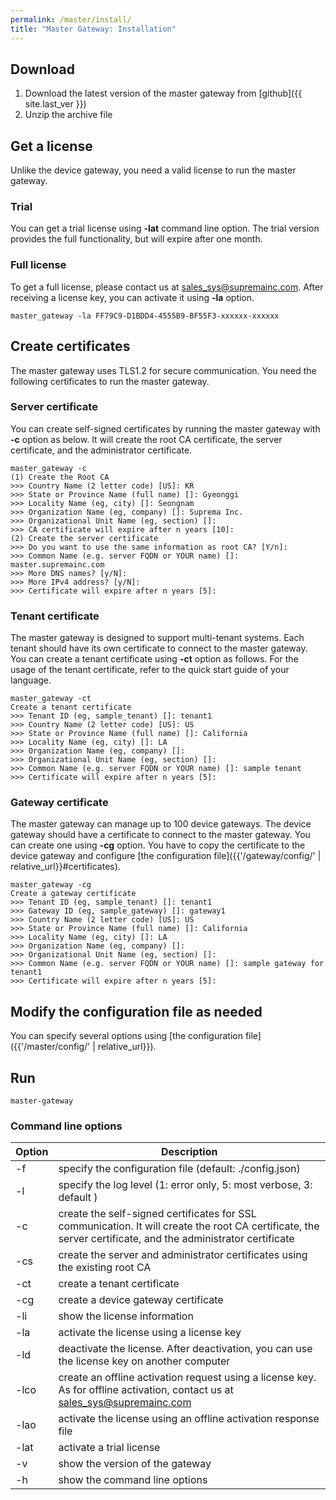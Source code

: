 ```yaml
---
permalink: /master/install/
title: "Master Gateway: Installation"
---
```


## Download

1. Download the latest version of the master gateway from [github]({{ site.last_ver }})
2. Unzip the archive file

## Get a license

Unlike the device gateway, you need a valid license to run the master gateway.

### Trial

You can get a trial license using __-lat__ command line option. The trial version provides the full functionality, but will expire after one month.

### Full license

To get a full license, please contact us at sales_sys@supremainc.com. After receiving a license key, you can activate it using __-la__ option.

```
master_gateway -la FF79C9-D1BDD4-4555B9-BF55F3-xxxxxx-xxxxxx
```

## Create certificates

The master gateway uses TLS1.2 for secure communication. You need the following certificates to run the master gateway. 

### Server certificate

You can create self-signed certificates by running the master gateway with __-c__ option as below. It will create the root CA certificate, the server certificate, and the administrator certificate. 

```
master_gateway -c
(1) Create the Root CA
>>> Country Name (2 letter code) [US]: KR
>>> State or Province Name (full name) []: Gyeonggi
>>> Locality Name (eg, city) []: Seongnam
>>> Organization Name (eg, company) []: Suprema Inc.
>>> Organizational Unit Name (eg, section) []:
>>> CA certificate will expire after n years [10]:
(2) Create the server certificate
>>> Do you want to use the same information as root CA? [Y/n]:
>>> Common Name (e.g. server FQDN or YOUR name) []: master.supremainc.com
>>> More DNS names? [y/N]:
>>> More IPv4 address? [y/N]:
>>> Certificate will expire after n years [5]:
```

### Tenant certificate

The master gateway is designed to support multi-tenant systems. Each tenant should have its own certificate to connect to the master gateway. You can create a tenant certificate using __-ct__ option as follows. For the usage of the tenant certificate, refer to the quick start guide of your language. 

```
master_gateway -ct
Create a tenant certificate
>>> Tenant ID (eg, sample_tenant) []: tenant1
>>> Country Name (2 letter code) [US]: US
>>> State or Province Name (full name) []: California
>>> Locality Name (eg, city) []: LA
>>> Organization Name (eg, company) []:
>>> Organizational Unit Name (eg, section) []:
>>> Common Name (e.g. server FQDN or YOUR name) []: sample tenant
>>> Certificate will expire after n years [5]:
```

### Gateway certificate

The master gateway can manage up to 100 device gateways. The device gateway should have a certificate to connect to the master gateway. You can create one using __-cg__ option. You have to copy the certificate to the device gateway and configure [the configuration file]({{'/gateway/config/' | relative_url}}#certificates).

```
master_gateway -cg
Create a gateway certificate
>>> Tenant ID (eg, sample_tenant) []: tenant1
>>> Gateway ID (eg, sample_gateway) []: gateway1
>>> Country Name (2 letter code) [US]: US
>>> State or Province Name (full name) []: California
>>> Locality Name (eg, city) []: LA
>>> Organization Name (eg, company) []:
>>> Organizational Unit Name (eg, section) []:
>>> Common Name (e.g. server FQDN or YOUR name) []: sample gateway for tenant1
>>> Certificate will expire after n years [5]:
```

## Modify the configuration file as needed

You can specify several options using [the configuration file]({{'/master/config/' | relative_url}}).  

## Run

```
master-gateway
```

### Command line options

| Option | Description |
| ------ | ----------- |
| -f     | specify the configuration file (default: ./config.json) |
| -l     | specify the log level (1: error only, 5: most verbose, 3: default ) |
| -c     | create the self-signed certificates for SSL communication. It will create the root CA certificate, the server certificate, and the administrator certificate | 
| -cs    | create the server and administrator certificates using the existing root CA | 
| -ct    | create a tenant certificate | 
| -cg    | create a device gateway certificate | 
| -li    | show the license information | 
| -la    | activate the license using a license key | 
| -ld    | deactivate the license. After deactivation, you can use the license key on another computer |
| -lco   | create an offline activation request using a license key. As for offline activation, contact us at sales_sys@supremainc.com |
| -lao   | activate the license using an offline activation response file |
| -lat   | activate a trial license | 
| -v     | show the version of the gateway |
| -h     | show the command line options | 